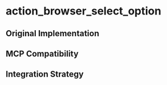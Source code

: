 # action_browser_select_option

## Original Implementation

## MCP Compatibility

## Integration Strategy

